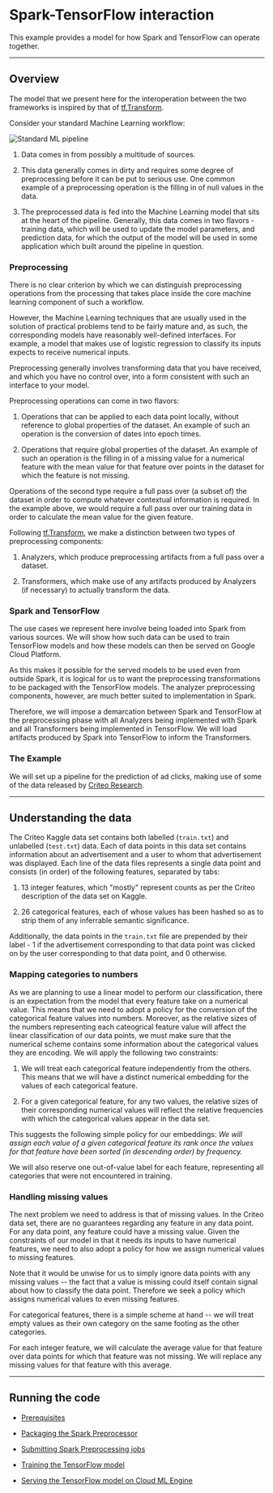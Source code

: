 # Spark-TensorFlow interaction

This example provides a model for how Spark and TensorFlow can operate together.

- - -

## Overview

The model that we present here for the interoperation between the two frameworks
is inspired by that of [tf.Transform](https://github.com/tensorflow/transform).

Consider your standard Machine Learning workflow:

![Standard ML pipeline](doc/ml-pipeline.png)

1. Data comes in from possibly a multitude of sources.
 
2. This data generally comes in dirty and requires some degree of preprocessing
before it can be put to serious use. One common example of a preprocessing
operation is the filling in of null values in the data.

3. The preprocessed data is fed into the Machine Learning model that sits at the
heart of the pipeline. Generally, this data comes in two flavors - training
data, which will be used to update the model parameters, and prediction data,
for which the output of the model will be used in some application which
built around the pipeline in question.

### Preprocessing

There is no clear criterion by which we can distinguish preprocessing operations
from the processing that takes place inside the core machine learning component
of such a workflow.

However, the Machine Learning techniques that are usually used in the solution
of practical problems tend to be fairly mature and, as such, the corresponding
models have reasonably well-defined interfaces. For example, a model that makes
use of logistic regression to classify its inputs expects to receive numerical
inputs.

Preprocessing generally involves transforming data that you have received, and
which you have no control over, into a form consistent with such an interface to
your model.

Preprocessing operations can come in two flavors:

1. Operations that can be applied to each data point locally, without reference
to global properties of the dataset. An example of such an operation is the
conversion of dates into epoch times.

2. Operations that require global properties of the dataset. An example of such
an operation is the filling in of a missing value for a numerical feature with
the mean value for that feature over points in the dataset for which the
feature is not missing.

Operations of the second type require a full pass over (a subset of) the dataset
in order to compute whatever contextual information is required. In the example
above, we would require a full pass over our training data in order to calculate
the mean value for the given feature.

Following [tf.Transform](https://github.com/tensorflow/transform), we make a
distinction between two types of preprocessing components:

1. Analyzers, which produce preprocessing artifacts from a full pass over a
dataset.

2. Transformers, which make use of any artifacts produced by Analyzers (if
necessary) to actually transform the data.

### Spark and TensorFlow

The use cases we represent here involve being loaded into Spark from various
sources. We will show how such data can be used to train TensorFlow models and
how these models can then be served on Google Cloud Platform.

As this makes it possible for the served models to be used even from outside
Spark, it is logical for us to want the preprocessing transformations to be
packaged with the TensorFlow models. The analyzer preprocessing components,
however, are much better suited to implementation in Spark.

Therefore, we will impose a demarcation between Spark and TensorFlow at the
preprocessing phase with all Analyzers being implemented with Spark and all
Transformers being implemented in TensorFlow. We will load artifacts produced
by Spark into TensorFlow to inform the Transformers.

### The Example

We will set up a pipeline for the prediction of ad clicks, making use of some of
the data released by
[Criteo Research](http://research.criteo.com/outreach/).

- - -

## Understanding the data

The Criteo Kaggle data set contains both labelled (`train.txt`) and unlabelled
(`test.txt`) data. Each of data points in this data set contains information
about an advertisement and a user to whom that advertisement was displayed. Each
line of the data files represents a single data point and consists (in order) of
the following features, separated by tabs:

1. 13 integer features, which "mostly" represent counts as per the Criteo
   description of the data set on Kaggle.

2. 26 categorical features, each of whose values has been hashed so as to strip
   them of any inferrable semantic significance.

Additionally, the data points in the `train.txt` file are prepended by their
label - 1 if the advertisement corresponding to that data point was clicked on
by the user corresponding to that data point, and 0 otherwise.


### Mapping categories to numbers

As we are planning to use a linear model to perform our classification, there is
an expectation from the model that every feature take on a numerical value. This
means that we need to adopt a policy for the conversion of the categorical
feature values into numbers. Moreover, as the relative sizes of the numbers
representing each cateogrical feature value will affect the linear
classification of our data points, we must make sure that the numerical scheme
contains some information about the categorical values they are encoding. We
will apply the following two constraints:

1. We will treat each categorical feature independently from the others. This
   means that we will have a distinct numerical embedding for the values of each
   categorical feature.

2. For a given categorical feature, for any two values, the relative sizes of
   their corresponding numerical values will reflect the relative frequencies
   with which the categorical values appear in the data set.

This suggests the following simple policy for our embeddings:
*We will assign each value of a given categorical feature its rank once the
values for that feature have been sorted (in descending order) by frequency.*

We will also reserve one out-of-value label for each feature, representing all
categories that were not encountered in training.

### Handling missing values

The next problem we need to address is that of missing values. In the
Criteo data set, there are no guarantees regarding any feature in any data
point. For any data point, any feature could have a missing value. Given the
constraints of our model in that it needs its inputs to have numerical features,
we need to also adopt a policy for how we assign numerical values to missing
features.

Note that it would be unwise for us to simply ignore data points with any
missing values -- the fact that a value is missing could itself contain signal
about how to classify the data point. Therefore we seek a policy which assigns
numerical values to even missing features.

For categorical features, there is a simple scheme at hand -- we will
treat empty values as their own category on the same footing as the other
categories.

For each integer feature, we will calculate the average value for that feature
over data points for which that feature was not missing. We will replace any
missing values for that feature with this average.

- - -

## Running the code

+ [Prerequisites](doc/prereqs.md)

+ [Packaging the Spark Preprocessor](doc/spark-package.md)

+ [Submitting Spark Preprocessing jobs](doc/spark-submit.md)

+ [Training the TensorFlow model](doc/tf-train.md)

+ [Serving the TensorFlow model on Cloud ML Engine](doc/tf-serve.md)

